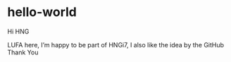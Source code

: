 # hello-world

Hi HNG

LUFA here, I’m happy to be part of HNGi7, I also like the idea by the GitHub
Thank You 
